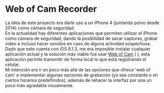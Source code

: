 # Web of Cam Recorder

La idea de este proyecto era darle uso a un iPhone 4 (juntando polvo desde 2014) como cámara de seguridad.
<br>
En la actualidad hay diferentes aplicaciones que permiten utilizar el iPhone como cámara de seguridad, dando la posibilidad de sacar capturas, grabar video e incluso hacer sonidos en caso de alguna actividad sospechosa.
Dado que este cuenta con iOS 6.1.3, me era imposible instalar cualquier aplicación actual y la solución más viable fue usar [Web of Cam](https://apps.apple.com/us/app/wi-fi-camera-web-of-cam/id633100278) ( ), esta aplicación permite transmitir de forma local lo que está registrando el celular.
<br>
Mi intención era ir un poco más allá de las opciones que ofrece 'web of cam' e implementar algunas opciones de grabación (ya sea constante o en ciertos horarios predefinidos), además de rehacer la interfaz por una un poco más agradable visualmente.
